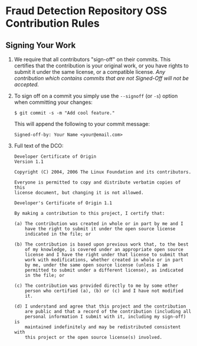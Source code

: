 # Fraud Detection Repository OSS Contribution Rules

## Signing Your Work

1. We require that all contributors "sign-off" on their commits. This certifies that the contribution is your original work, or you have rights to submit it under the same license, or a compatible license. <em>Any contribution which contains commits that are not Signed-Off will not be accepted.</em>

2. To sign off on a commit you simply use the `--signoff` (or `-s`) option when committing your changes:
    ```
    $ git commit -s -m "Add cool feature."
    ```
    This will append the following to your commit message:
    
    ```
    Signed-off-by: Your Name <your@email.com>
    ```
3. Full text of the DCO:
    ```
    Developer Certificate of Origin
    Version 1.1

    Copyright (C) 2004, 2006 The Linux Foundation and its contributors.

    Everyone is permitted to copy and distribute verbatim copies of this
    license document, but changing it is not allowed.

    Developer's Certificate of Origin 1.1

    By making a contribution to this project, I certify that:

    (a) The contribution was created in whole or in part by me and I
        have the right to submit it under the open source license
        indicated in the file; or

    (b) The contribution is based upon previous work that, to the best
        of my knowledge, is covered under an appropriate open source
        license and I have the right under that license to submit that
        work with modifications, whether created in whole or in part
        by me, under the same open source license (unless I am
        permitted to submit under a different license), as indicated
        in the file; or

    (c) The contribution was provided directly to me by some other
        person who certified (a), (b) or (c) and I have not modified
        it.

    (d) I understand and agree that this project and the contribution
        are public and that a record of the contribution (including all
        personal information I submit with it, including my sign-off) is
        maintained indefinitely and may be redistributed consistent with
        this project or the open source license(s) involved.
    ```

